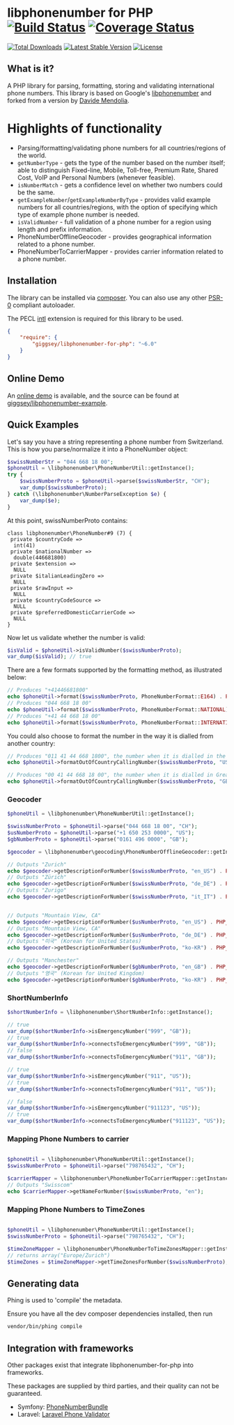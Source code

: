 # libphonenumber for PHP [![Build Status](https://travis-ci.org/giggsey/libphonenumber-for-php.svg?branch=master)](https://travis-ci.org/giggsey/libphonenumber-for-php) [![Coverage Status](https://img.shields.io/coveralls/giggsey/libphonenumber-for-php.svg)](https://coveralls.io/r/giggsey/libphonenumber-for-php?branch=master)

[![Total Downloads](https://poser.pugx.org/giggsey/libphonenumber-for-php/downloads.svg)](https://packagist.org/packages/giggsey/libphonenumber-for-php)
[![Latest Stable Version](https://poser.pugx.org/giggsey/libphonenumber-for-php/v/stable.svg)](https://packagist.org/packages/giggsey/libphonenumber-for-php)
[![License](https://poser.pugx.org/giggsey/libphonenumber-for-php/license.svg)](https://packagist.org/packages/giggsey/libphonenumber-for-php)

## What is it?
A PHP library for parsing, formatting, storing and validating international phone numbers. This library is based on Google's [libphonenumber](https://code.google.com/p/libphonenumber/) and forked from a version by [Davide Mendolia](https://github.com/davideme/libphonenumber-for-PHP).


# Highlights of functionality
* Parsing/formatting/validating phone numbers for all countries/regions of the world.
* `getNumberType` - gets the type of the number based on the number itself; able to distinguish Fixed-line, Mobile, Toll-free, Premium Rate, Shared Cost, VoIP and Personal Numbers (whenever feasible).
* `isNumberMatch` - gets a confidence level on whether two numbers could be the same.
* `getExampleNumber`/`getExampleNumberByType` - provides valid example numbers for all countries/regions, with the option of specifying which type of example phone number is needed.
* `isValidNumber` - full validation of a phone number for a region using length and prefix information.
* PhoneNumberOfflineGeocoder - provides geographical information related to a phone number.
* PhoneNumberToCarrierMapper - provides carrier information related to a phone number.

## Installation

The library can be installed via [composer](http://getcomposer.org/). You can also use any other [PSR-0](https://github.com/php-fig/fig-standards/blob/master/accepted/PSR-0.md) compliant autoloader.

The PECL [intl](http://php.net/intl) extension is required for this library to be used.

```json
{
    "require": {
        "giggsey/libphonenumber-for-php": "~6.0"
    }
}
```


## Online Demo
An [online demo](http://giggsey.com/libphonenumber/) is available, and the source can be found at [giggsey/libphonenumber-example](https://github.com/giggsey/libphonenumber-example).

## Quick Examples
Let's say you have a string representing a phone number from Switzerland. This is how you parse/normalize it into a PhoneNumber object:

```php
$swissNumberStr = "044 668 18 00";
$phoneUtil = \libphonenumber\PhoneNumberUtil::getInstance();
try {
    $swissNumberProto = $phoneUtil->parse($swissNumberStr, "CH");
    var_dump($swissNumberProto);
} catch (\libphonenumber\NumberParseException $e) {
    var_dump($e);
}
```

At this point, swissNumberProto contains:

    class libphonenumber\PhoneNumber#9 (7) {
     private $countryCode =>
      int(41)
     private $nationalNumber =>
      double(446681800)
     private $extension =>
      NULL
     private $italianLeadingZero =>
      NULL
     private $rawInput =>
      NULL
     private $countryCodeSource =>
      NULL
     private $preferredDomesticCarrierCode =>
      NULL
    }

Now let us validate whether the number is valid:

```php
$isValid = $phoneUtil->isValidNumber($swissNumberProto);
var_dump($isValid); // true
```

There are a few formats supported by the formatting method, as illustrated below:

```php
// Produces "+41446681800"
echo $phoneUtil->format($swissNumberProto, PhoneNumberFormat::E164) . PHP_EOL;
// Produces "044 668 18 00"
echo $phoneUtil->format($swissNumberProto, PhoneNumberFormat::NATIONAL) . PHP_EOL;
// Produces "+41 44 668 18 00"
echo $phoneUtil->format($swissNumberProto, PhoneNumberFormat::INTERNATIONAL) . PHP_EOL;
```

You could also choose to format the number in the way it is dialled from another country:

```php
// Produces "011 41 44 668 1800", the number when it is dialled in the United States.
echo $phoneUtil->formatOutOfCountryCallingNumber($swissNumberProto, "US");

// Produces "00 41 44 668 18 00", the number when it is dialled in Great Britain.
echo $phoneUtil->formatOutOfCountryCallingNumber($swissNumberProto, "GB");
```

### Geocoder

```php
$phoneUtil = \libphonenumber\PhoneNumberUtil::getInstance();

$swissNumberProto = $phoneUtil->parse("044 668 18 00", "CH");
$usNumberProto = $phoneUtil->parse("+1 650 253 0000", "US");
$gbNumberProto = $phoneUtil->parse("0161 496 0000", "GB");

$geocoder = \libphonenumber\geocoding\PhoneNumberOfflineGeocoder::getInstance();

// Outputs "Zurich"
echo $geocoder->getDescriptionForNumber($swissNumberProto, "en_US") . PHP_EOL;
// Outputs "Zürich"
echo $geocoder->getDescriptionForNumber($swissNumberProto, "de_DE") . PHP_EOL;
// Outputs "Zurigo"
echo $geocoder->getDescriptionForNumber($swissNumberProto, "it_IT") . PHP_EOL;


// Outputs "Mountain View, CA"
echo $geocoder->getDescriptionForNumber($usNumberProto, "en_US") . PHP_EOL;
// Outputs "Mountain View, CA"
echo $geocoder->getDescriptionForNumber($usNumberProto, "de_DE") . PHP_EOL;
// Outputs "미국" (Korean for United States)
echo $geocoder->getDescriptionForNumber($usNumberProto, "ko-KR") . PHP_EOL;

// Outputs "Manchester"
echo $geocoder->getDescriptionForNumber($gbNumberProto, "en_GB") . PHP_EOL;
// Outputs "영국" (Korean for United Kingdom)
echo $geocoder->getDescriptionForNumber($gbNumberProto, "ko-KR") . PHP_EOL;
```

### ShortNumberInfo

```php
$shortNumberInfo = \libphonenumber\ShortNumberInfo::getInstance();

// true
var_dump($shortNumberInfo->isEmergencyNumber("999", "GB"));
// true
var_dump($shortNumberInfo->connectsToEmergencyNumber("999", "GB"));
// false
var_dump($shortNumberInfo->connectsToEmergencyNumber("911", "GB"));

// true
var_dump($shortNumberInfo->isEmergencyNumber("911", "US"));
// true
var_dump($shortNumberInfo->connectsToEmergencyNumber("911", "US"));

// false
var_dump($shortNumberInfo->isEmergencyNumber("911123", "US"));
// true
var_dump($shortNumberInfo->connectsToEmergencyNumber("911123", "US"));
```

### Mapping Phone Numbers to carrier

```php

$phoneUtil = \libphonenumber\PhoneNumberUtil::getInstance();
$swissNumberProto = $phoneUtil->parse("798765432", "CH");

$carrierMapper = \libphonenumber\PhoneNumberToCarrierMapper::getInstance();
// Outputs "Swisscom"
echo $carrierMapper->getNameForNumber($swissNumberProto, "en");
```

### Mapping Phone Numbers to TimeZones

```php

$phoneUtil = \libphonenumber\PhoneNumberUtil::getInstance();
$swissNumberProto = $phoneUtil->parse("798765432", "CH");

$timeZoneMapper = \libphonenumber\PhoneNumberToTimeZonesMapper::getInstance();
// returns array("Europe/Zurich")
$timeZones = $timeZoneMapper->getTimeZonesForNumber($swissNumberProto);

```

## Generating data

Phing is used to 'compile' the metadata.

Ensure you have all the dev composer dependencies installed, then run

```bash
vendor/bin/phing compile
```

## Integration with frameworks

Other packages exist that integrate libphonenumber-for-php into frameworks.

These packages are supplied by third parties, and their quality can not be guaranteed.

 - Symfony: [PhoneNumberBundle](https://github.com/misd-service-development/phone-number-bundle)
 - Laravel: [Laravel Phone Validator](https://github.com/Propaganistas/laravel-phone)
